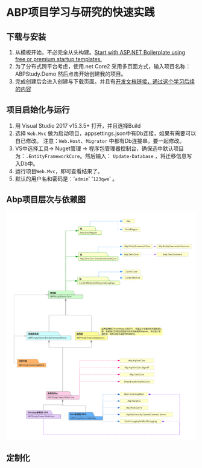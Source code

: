 # ABP项目学习与研究的快速实践

##  下载与安装
 1. 从模板开始，不必完全从头构建。[Start with ASP.NET Boilerplate using free or premium startup templates.](https://aspnetboilerplate.com/Templates)                
 1. 为了分布式跨平台考虑，使用.net Core2 采用多页面方式，输入项目名称：ABPStudy.Demo 然后点击开始创建我的项目。
 1. 完成创建后会进入创建与下载页面。并且有[开发文档链接，通过这个学习后续的内容](https://aspnetboilerplate.com/Pages/Documents/Zero/Startup-Template-Core)

## 项目启始化与运行
1. 用 Visual Studio 2017 v15.3.5+ 打开，并且选择Build
1. 选择 ``Web.Mvc`` 做为启动项目，appsettings.json中有Db连接，如果有需要可以自已修改。 注意：``Web.Host``、``Migrator`` 中都有Db连接串，要一起修改。 
1. VS中选择工具-> Nuget管理 -> 程序包管理器控制台，确保选中默认项目为：``.EntityFrameworkCore``。然后输入： ``Update-Database`` ，将迁移信息写入Db中。
1. 运行项目``Web.Mvc``，即可查看结果了。
1. 默认的用户名和密码是：'`admin`'   '`123qwe`' 。 


## Abp项目层次与依赖图

![Abp项目层次与依赖图](doc/ABP项目依赖图.png)


## 定制化









